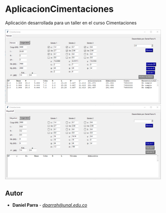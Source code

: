 # AplicacionCimentaciones
Aplicación desarrollada para un taller en el curso Cimentaciones

![Alt text](https://github.com/dparraho/AplicacionCimentaciones/blob/master/images/hansen_view.PNG "hansen")
![Alt text](https://github.com/dparraho/AplicacionCimentaciones/blob/master/images/meyerhoff_view.PNG "meyerhoff")

## Autor

* **Daniel Parra** - *dparrah@unal.edu.co*

